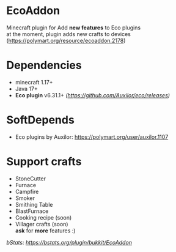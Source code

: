 # EcoAddon

Minecraft plugin for Add **new features** to Eco plugins
<br>at the moment, plugin adds new crafts to devices
(https://polymart.org/resource/ecoaddon.2178)

# Dependencies

- minecraft 1.17+
- Java 17+
- **Eco plugin** v6.31.1+ _(https://github.com/Auxilor/eco/releases)_

# SoftDepends

- Eco plugins by Auxilor: https://polymart.org/user/auxilor.1107

# Support crafts

- StoneCutter
- Furnace
- Campfire
- Smoker
- Smithing Table
- BlastFurnace
- Cooking recipe (soon)
- Villager crafts (soon)
  <br> **ask** for **more** features :)

_bStats: https://bstats.org/plugin/bukkit/EcoAddon_
